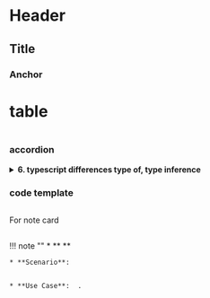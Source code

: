 # Header

## Title
### Anchor

# table

| |   |		| |
| ----------- | ------------------------------------ | ---|---| 


### accordion

<details>
  <summary><strong>6. typescript differences type of, type inference</strong></summary>
  Test
</details>


### code template
```typescript


```

For note card
## 
!!! note "" 
    * ** **


    * **Scenario**: 


    * **Use Case**:  .



```typescript


```